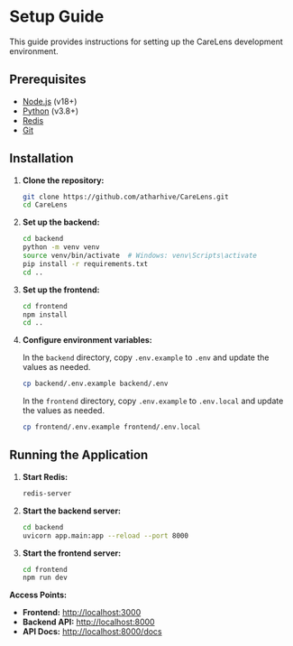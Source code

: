 # Setup Guide

This guide provides instructions for setting up the CareLens development environment.

## Prerequisites

- [Node.js](https://nodejs.org/) (v18+)
- [Python](https://www.python.org/) (v3.8+)
- [Redis](https://redis.io/)
- [Git](https://git-scm.com/)

## Installation

1.  **Clone the repository:**

    ```bash
    git clone https://github.com/atharhive/CareLens.git
    cd CareLens
    ```

2.  **Set up the backend:**

    ```bash
    cd backend
    python -m venv venv
    source venv/bin/activate  # Windows: venv\Scripts\activate
    pip install -r requirements.txt
    cd ..
    ```

3.  **Set up the frontend:**

    ```bash
    cd frontend
    npm install
    cd ..
    ```

4.  **Configure environment variables:**

    In the `backend` directory, copy `.env.example` to `.env` and update the values as needed.

    ```bash
    cp backend/.env.example backend/.env
    ```

    In the `frontend` directory, copy `.env.example` to `.env.local` and update the values as needed.

    ```bash
    cp frontend/.env.example frontend/.env.local
    ```

## Running the Application

1.  **Start Redis:**

    ```bash
    redis-server
    ```

2.  **Start the backend server:**

    ```bash
    cd backend
    uvicorn app.main:app --reload --port 8000
    ```

3.  **Start the frontend server:**

    ```bash
    cd frontend
    npm run dev
    ```

**Access Points:**

-   **Frontend:** [http://localhost:3000](http://localhost:3000)
-   **Backend API:** [http://localhost:8000](http://localhost:8000)
-   **API Docs:** [http://localhost:8000/docs](http://localhost:8000/docs)
